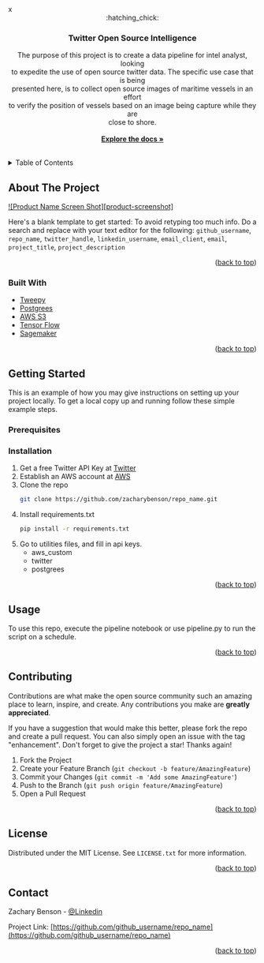 <div id="top"></div>
x
<!-- PROJECT LOGO -->
<br />
<div align="center">
    :hatching_chick:


<h3 align="center">Twitter Open Source Intelligence</h3>

  <p align="center">
The purpose of this project is to create a data pipeline for intel analyst, looking <br>
to expedite the use of open source twitter data. The specific use case that is being <br>
presented here, is to collect open source images of maritime vessels in an effort <br>
to verify the position of vessels based on an image being capture while they are <br>
close to shore. <br>
    <br />
    <a href="https://github.com/github_username/repo_name"><strong>Explore the docs »</strong></a>
    <br />
    <br />
  </p>
</div>



<!-- TABLE OF CONTENTS -->
<details>
  <summary>Table of Contents</summary>
  <ol>
    <li>
      <a href="#about-the-project">About The Project</a>
      <ul>
        <li><a href="#built-with">Built With</a></li>
      </ul>
    </li>
    <li>
      <a href="#getting-started">Getting Started</a>
      <ul>
        <li><a href="#prerequisites">Prerequisites</a></li>
        <li><a href="#installation">Installation</a></li>
      </ul>
    </li>
    <li><a href="#usage">Usage</a></li>
    <li><a href="#roadmap">Roadmap</a></li>
    <li><a href="#contributing">Contributing</a></li>
    <li><a href="#license">License</a></li>
    <li><a href="#contact">Contact</a></li>
    <li><a href="#acknowledgments">Acknowledgments</a></li>
  </ol>
</details>



<!-- ABOUT THE PROJECT -->
## About The Project

[![Product Name Screen Shot][product-screenshot]](https://example.com)

Here's a blank template to get started: To avoid retyping too much info. Do a search and replace with your text editor for the following: `github_username`, `repo_name`, `twitter_handle`, `linkedin_username`, `email_client`, `email`, `project_title`, `project_description`

<p align="right">(<a href="#top">back to top</a>)</p>



### Built With

* [Tweepy](https://www.tweepy.org/)
* [Postgrees](https://www.tutorialspoint.com/postgresql/postgresql_python.htm)
* [AWS S3](https://aws.amazon.com/s3/)
* [Tensor Flow](https://www.tensorflow.org/)
* [Sagemaker](https://aws.amazon.com/sagemaker/)

<p align="right">(<a href="#top">back to top</a>)</p>

<!-- GETTING STARTED -->
## Getting Started

This is an example of how you may give instructions on setting up your project locally.
To get a local copy up and running follow these simple example steps.

### Prerequisites

### Installation

1. Get a free Twitter API Key at [Twitter](https://developer.twitter.com/en/docs/twitter-api)
2. Establish an AWS account at [AWS](https://aws.amazon.com/)
3. Clone the repo
   ```sh
   git clone https://github.com/zacharybenson/repo_name.git
   ```
4. Install requirements.txt
   ```sh
   pip install -r requirements.txt
   ```
5. Go to utilities files, and fill in api keys.
	- aws_custom
	- twitter
	- postgrees

<p align="right">(<a href="#top">back to top</a>)</p>

<!-- USAGE EXAMPLES -->
## Usage

To use this repo, execute the pipeline notebook or use pipeline.py to run the script on a schedule. 

<p align="right">(<a href="#top">back to top</a>)</p>

<!-- CONTRIBUTING -->
## Contributing

Contributions are what make the open source community such an amazing place to learn, inspire, and create. Any contributions you make are **greatly appreciated**.

If you have a suggestion that would make this better, please fork the repo and create a pull request. You can also simply open an issue with the tag "enhancement".
Don't forget to give the project a star! Thanks again!

1. Fork the Project
2. Create your Feature Branch (`git checkout -b feature/AmazingFeature`)
3. Commit your Changes (`git commit -m 'Add some AmazingFeature'`)
4. Push to the Branch (`git push origin feature/AmazingFeature`)
5. Open a Pull Request

<p align="right">(<a href="#top">back to top</a>)</p>


<!-- LICENSE -->
## License

Distributed under the MIT License. See `LICENSE.txt` for more information.

<p align="right">(<a href="#top">back to top</a>)</p>



<!-- CONTACT -->
## Contact

Zachary Benson - [@Linkedin](https://www.linkedin.com/in/zacharybenson/) 


Project Link: [https://github.com/github_username/repo_name](https://github.com/github_username/repo_name)

<p align="right">(<a href="#top">back to top</a>)</p>
